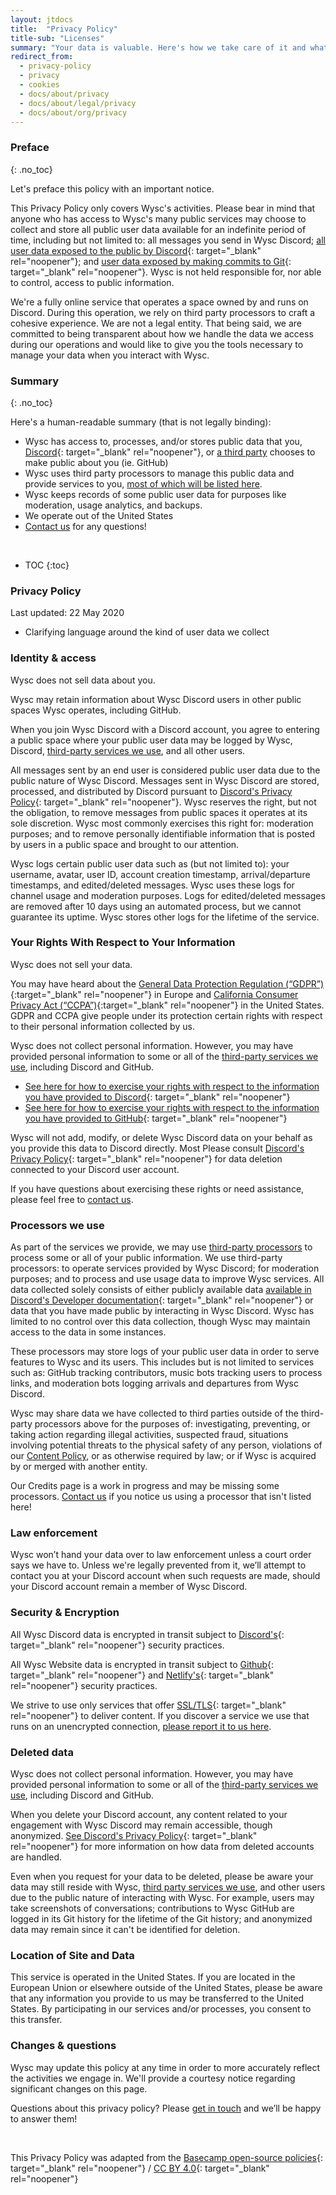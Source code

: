 ```yaml
---
layout: jtdocs
title:  "Privacy Policy"
title-sub: "Licenses"
summary: "Your data is valuable. Here's how we take care of it and what you can do with your data while it's in our hands."
redirect_from:
  - privacy-policy
  - privacy
  - cookies
  - docs/about/privacy
  - docs/about/legal/privacy
  - docs/about/org/privacy
---
```


### Preface
{: .no_toc}

Let's preface this policy with an important notice.

This Privacy Policy only covers Wysc's activities. Please bear in mind that anyone who has access to Wysc's many public services may choose to collect and store all public user data available for an indefinite period of time, including but not limited to: all messages you send in Wysc Discord; [all user data exposed to the public by Discord](https://discordapp.com/developers/docs/intro){: target="_blank" rel="noopener"}; and [user data exposed by making commits to Git](https://help.github.com/en/github/setting-up-and-managing-your-github-user-account/setting-your-commit-email-address){: target="_blank" rel="noopener"}. Wysc is not held responsible for, nor able to control, access to public information.

We're a fully online service that operates a space owned by and runs on Discord. During this operation, we rely on third party processors to craft a cohesive experience. We are not a legal entity. That being said, we are committed to being transparent about how we handle the data we access during our operations and would like to give you the tools necessary to manage your data when you interact with Wysc.


### Summary
{: .no_toc}

Here's a human-readable summary (that is not legally binding):

- Wysc has access to, processes, and/or stores public data that you, [Discord](https://discordapp.com/developers/docs/intro){: target="_blank" rel="noopener"}, or [a third party](/docs/credits) chooses to make public about you (ie. GitHub)
- Wysc uses third party processors to manage this public data and provide services to you, [most of which will be listed here](/docs/credits).
- Wysc keeps records of some public user data for purposes like moderation, usage analytics, and backups.
- We operate out of the United States
- [Contact us](/docs/contact) for any questions!

<br>

* TOC
{:toc}


### Privacy Policy

Last updated: 22 May 2020
- Clarifying language around the kind of user data we collect


### Identity & access

Wysc does not sell data about you.

Wysc may retain information about Wysc Discord users in other public spaces Wysc operates, including GitHub.

When you join Wysc Discord with a Discord account, you agree to entering a public space where your public user data may be logged by Wysc, Discord, [third-party services we use](/docs/credits), and all other users.

All messages sent by an end user is considered public user data due to the public nature of Wysc Discord. Messages sent in Wysc Discord are stored, processed, and distributed by Discord pursuant to [Discord's Privacy Policy](https://discordapp.com/privacy){: target="_blank" rel="noopener"}. Wysc reserves the right, but not the obligation, to remove messages from public spaces it operates at its sole discretion. Wysc most commonly exercises this right for: moderation purposes; and to remove personally identifiable information that is posted by users in a public space and brought to our attention.

Wysc logs certain public user data such as (but not limited to): your username, avatar, user ID, account creation timestamp, arrival/departure timestamps, and edited/deleted messages. Wysc uses these logs for channel usage and moderation purposes. Logs for edited/deleted messages are removed after 10 days using an automated process, but we cannot guarantee its uptime. Wysc stores other logs for the lifetime of the service.


### Your Rights With Respect to Your Information

Wysc does not sell your data.

You may have heard about the [General Data Protection Regulation (“GDPR”)](https://gdpr.eu/tag/chapter-3/){:target="_blank" rel="noopener"} in Europe and [California Consumer Privacy Act (“CCPA”)](https://oag.ca.gov/privacy/ccpa){:target="_blank" rel="noopener"} in the United States. GDPR and CCPA give people under its protection certain rights with respect to their personal information collected by us.

Wysc does not collect personal information. However, you may have provided personal information to some or all of the [third-party services we use](/docs/credits), including Discord and GitHub.

- [See here for how to exercise your rights with respect to the information you have provided to Discord](https://discordapp.com/privacy){: target="_blank" rel="noopener"}
- [See here for how to exercise your rights with respect to the information you have provided to GitHub](https://help.github.com/en/github/site-policy/github-privacy-statement){: target="_blank" rel="noopener"}


Wysc will not add, modify, or delete Wysc Discord data on your behalf as you provide this data to Discord directly. Most Please consult [Discord's Privacy Policy](https://discordapp.com/privacy){: target="_blank" rel="noopener"} for data deletion connected to your Discord user account.

If you have questions about exercising these rights or need assistance, please feel free to [contact us](/docs/contact).


### Processors we use

As part of the services we provide, we may use [third-party processors](/docs/credits) to process some or all of your public information. We use third-party processors: to operate services provided by Wysc Discord; for moderation purposes; and to process and use usage data to improve Wysc services. All data collected solely consists of either publicly available data [available in Discord's Developer documentation](https://discordapp.com/developers/docs/intro){: target="_blank" rel="noopener"} or data that you have made public by interacting in Wysc Discord. Wysc has limited to no control over this data collection, though Wysc may maintain access to the data in some instances.

These processors may store logs of your public user data in order to serve features to Wysc and its users. This includes but is not limited to services such as: GitHub tracking contributors, music bots tracking users to process links, and moderation bots logging arrivals and departures from Wysc Discord.

Wysc may share data we have collected to third parties outside of the third-party processors above for the purposes of: investigating, preventing, or taking action regarding illegal activities, suspected fraud, situations involving potential threats to the physical safety of any person, violations of our [Content Policy](/docs/culture), or as otherwise required by law; or if Wysc is acquired by or merged with another entity.

Our Credits page is a work in progress and may be missing some processors. [Contact us](/docs/contact) if you notice us using a processor that isn't listed here!


### Law enforcement

Wysc won’t hand your data over to law enforcement unless a court order says we have to. Unless we're legally prevented from it, we’ll attempt to contact you at your Discord account when such requests are made, should your Discord account remain a member of Wysc Discord.


### Security & Encryption

All Wysc Discord data is encrypted in transit subject to [Discord's](https://discordapp.com/privacy){: target="_blank" rel="noopener"} security practices.

All Wysc Website data is encrypted in transit subject to [Github](https://github.com/security){: target="_blank" rel="noopener"} and [Netlify's](https://www.netlify.com/security/){: target="_blank" rel="noopener"} security practices.

We strive to use only services that offer [SSL/TLS](https://en.wikipedia.org/wiki/Transport_Layer_Security){: target="_blank" rel="noopener"} to deliver content. If you discover a service we use that runs on an unencrypted connection, [please report it to us here](/docs/contact).


### Deleted data

Wysc does not collect personal information. However, you may have provided personal information to some or all of the [third-party services we use](/docs/credits), including Discord and GitHub.

When you delete your Discord account, any content related to your engagement with Wysc Discord may remain accessible, though anonymized. [See Discord's Privacy Policy](https://discordapp.com/privacy){: target="_blank" rel="noopener"} for more information on how data from deleted accounts are handled.

Even when you request for your data to be deleted, please be aware your data may still reside with Wysc, [third party services we use](/docs/credits), and other users due to the public nature of interacting with Wysc. For example, users may take screenshots of conversations; contributions to Wysc GitHub are logged in its Git history for the lifetime of the Git history; and anonymized data may remain since it can't be identified for deletion.


### Location of Site and Data

This service is operated in the United States. If you are located in the European Union or elsewhere outside of the United States, please be aware that any information you provide to us may be transferred to the United States. By participating in our services and/or processes, you consent to this transfer.


### Changes & questions

Wysc may update this policy at any time in order to more accurately reflect the activities we engage in. We'll provide a courtesy notice regarding significant changes on this page.

Questions about this privacy policy? Please [get in touch](/docs/contact) and we’ll be happy to answer them!

<br>

This Privacy Policy was adapted from the [Basecamp open-source policies](https://github.com/basecamp/policies){: target="_blank" rel="noopener"} / [CC BY 4.0](https://creativecommons.org/licenses/by/4.0/){: target="_blank" rel="noopener"}